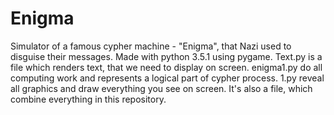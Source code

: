 # Enigma
Simulator of a famous cypher machine - "Enigma", that Nazi used to disguise their messages. Made with python 3.5.1 using pygame. 
Text.py is a file which renders text, that we need to display on screen.
enigma1.py do all computing work and represents a logical part of cypher process.
1.py reveal all graphics and draw everything you see on screen. It's also a file, which combine everything in this repository.
